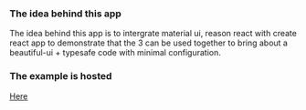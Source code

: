 ### The idea behind this app
The idea behind this app is to intergrate material ui, reason react with create react app to demonstrate that the 3 can be used together to bring about a beautiful-ui + typesafe code with minimal configuration. 

### The example is hosted 

[Here](https://github.com/Tevinthuku/material-ui-reason-react-demo)
